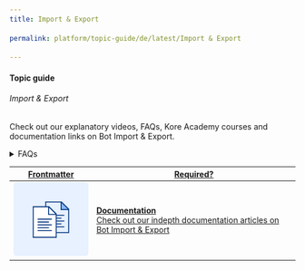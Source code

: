 ```yaml
---
title: Import & Export

permalink: platform/topic-guide/de/latest/Import & Export

---
```


#### Topic guide
###### Import & Export

  Check out our explanatory videos, FAQs, Kore Academy courses and documentation links on Bot Import & Export.

<details>
  <summary>FAQs
  </summary>

  <a class="doc-link" target="_blank" href="https://developer.kore.ai/docs/bots/advanced-topics/collaborative-development/sharing-bots-for-development/">
 
  How to share bots with co-developers?

</a>

<a class="doc-link" target="_blank" href="https://developer.kore.ai/docs/bots/bot-settings/bot-management/using-bot-variables/">
 
  How to export and import bots into different environments?

</a>


<a class="doc-link" target="_blank" href="https://developer.kore.ai/docs/bots/bot-settings/bot-management/bot-management-2/#Viewing_the_Bot_Change_Log">
 
  How to view log of changes made to bot definition?

</a>


</details>

<a class="doc-link" target="_blank" href="https://developer.kore.ai/docs/bots/sdks/botkit-sdk-tutorial-agent-transfer/">
 

| Frontmatter | Required? |
|-------------|-------------|
| ![alt text](images/docIcon.svg "Title") | **Documentation**  <br /> Check out our indepth documentation articles on Bot Import & Export | 


</a>

